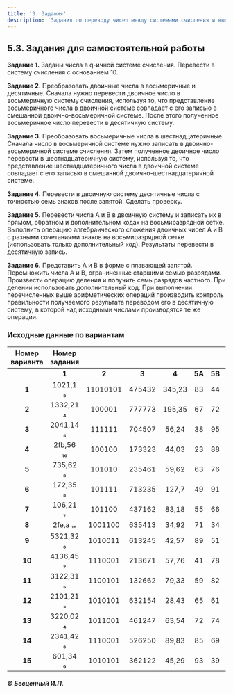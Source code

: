 ```yaml
---
title: '3. Задания'
description: 'Задания по переводу чисел между системами счисления и выполнению арифметических операций.'
---
```


## 5.3. Задания для самостоятельной работы

**Задание 1.**
Заданы числа в q-ичной системе счисления. Перевести в систему счисления с основанием 10.

**Задание 2.**
Преобразовать двоичные числа в восьмеричные и десятичные. Сначала нужно перевести двоичное число в восьмеричную систему счисления, используя то, что представление восьмеричного числа в двоичной системе совпадает с его записью в смешанной двоично-восьмеричной системе. После этого полученное восьмеричное число перевести в десятичную систему.

**Задание 3.**
Преобразовать восьмеричные числа в шестнадцатеричные. Сначала число в восьмеричной системе нужно записать в двоично-восьмеричной системе счисления. Затем полученное двоичное число перевести в шестнадцатеричную систему, используя то, что представление шестнадцатеричного числа в двоичной системе совпадает с его записью в смешанной двоично-шестнадцатеричной системе.

**Задание 4.**
Перевести в двоичную систему десятичные числа с точностью семь знаков после запятой. Сделать проверку.

**Задание 5.**
Перевести числа A и B в двоичную систему и записать их в прямом, обратном и дополнительном кодах на восьмиразрядной сетке. Выполнить операцию алгебраического сложения двоичных чисел A и B с разными сочетаниями знаков на восьмиразрядной сетке (использовать только дополнительный код). Результаты перевести в десятичную запись.

**Задание 6.**
Представить A и B в форме с плавающей запятой. Перемножить числа A и B, ограниченные старшими семью разрядами. Произвести операцию деления и получить семь разрядов частного. При делении использовать дополнительный код. При выполнении перечисленных выше арифметических операций производить контроль правильности получаемого результата переводом его в десятичную систему, в которой над исходными числами производятся те же операции.

### Исходные данные по вариантам

<div class="full-width">

| Номер варианта | Номер задания | | | | | | |
| :---: | :---: | :---: | :---: | :---: | :---: | :---: | :---: |
| | **1** | **2** | **3** | **4** | **5A** | **5B** | **6A** | **6B** |
| **1** | 1021,1 ₃ | 11010101 | 475432 | 345,23 | 83 | 44 | 1,23 | 3,42 |
| **2** | 1332,21 ₄ | 100001 | 777773 | 195,35 | 67 | 72 | 1,57 | 2,86 |
| **3** | 2041,14 ₅ | 111111 | 704507 | 56,24 | 38 | 95 | 1,69 | 3,02 |
| **4** | 2fb,56 ₁₆ | 100100 | 173323 | 44,03 | 23 | 88 | 1,71 | 2,47 |
| **5** | 735,62 ₈ | 101010 | 235461 | 59,62 | 63 | 76 | 1,12 | 4,09 |
| **6** | 172,35 ₈ | 101111 | 713235 | 127,7 | 49 | 91 | 1,43 | 2,87 |
| **7** | 106,21 ₇ | 101100 | 437162 | 83,18 | 55 | 66 | 1,52 | 3,33 |
| **8** | 2fe,a ₁₆ | 1001100 | 635413 | 34,92 | 71 | 34 | 1,85 | 2,14 |
| **9** | 5321,32 ₆ | 1010011 | 613245 | 42,57 | 89 | 51 | 1,13 | 2,99 |
| **10** | 4136,45 ₇ | 1110001 | 213671 | 57,76 | 41 | 78 | 1,88 | 3,46 |
| **11** | 3122,31 ₅ | 1100101 | 132662 | 79,33 | 59 | 82 | 1,95 | 2,03 |
| **12** | 2101,21 ₃ | 1010101 | 632154 | 28,43 | 65 | 61 | 1,59 | 4,01 |
| **13** | 3220,02 ₄ | 1011001 | 461247 | 63,54 | 72 | 74 | 1,28 | 3,71 |
| **14** | 2341,42 ₆ | 1110001 | 526250 | 89,83 | 85 | 69 | 1,47 | 2,26 |
| **15** | 601,34 ₉ | 1010101 | 362122 | 45,29 | 93 | 39 | 1,34 | 3,65 |

</div>

   ##### © Бесценный И.П.